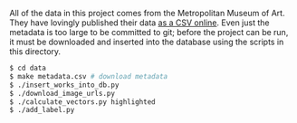 All of the data in this project comes from the Metropolitan Museum of Art. They have lovingly published their data [as a CSV online](https://github.com/metmuseum/openaccess/blob/master/MetObjects.csv). Even just the metadata is too large to be committed to git; before the project can be run, it must be downloaded and inserted into the database using the scripts in this directory.

```bash
$ cd data
$ make metadata.csv # download metadata
$ ./insert_works_into_db.py
$ ./download_image_urls.py
$ ./calculate_vectors.py highlighted
$ ./add_label.py 
```

